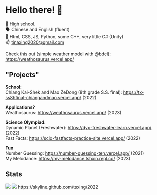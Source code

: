 # Hello there! 👋


🔭 High school. <br>
🗣️ Chinese and English (fluent) <br>
🧩 Html, CSS, JS, Python, some C++, very little C# (Unity)<br>
📫 tinaxing2020@gmail.com <br>

Check this out (simple weather model with @bdcl): https://weathosaurus.vercel.app/

## "Projects" <br>
**School:** <br>
Chiang Kai-Shek and Mao ZeDong (8th grade S.S. final): https://tx-ss8hfinal-chiangandmao.vercel.app/  (2022) <br>

**Applications?** <br>
Weathosaurus: https://weathosaurus.vercel.app/ (2023) <br>

**Science Olympiad:** <br>
Dynamic Planet (Freshwater): https://dyp-freshwater-learn.vercel.app/  (2022) <br>
Fast Facts: https://scio-fastfacts-practice-site.vercel.app/ (2022) <br>

**Fun** <br>
Number Guessing: https://number-guessing-ten.vercel.app/ (2021) <br>
My Melodance: https://my-melodance.tshxin.repl.co/  (2023) <br>


## Stats
<img src="https://github-readme-stats.vercel.app/api?username=tsxing">
<img src="https://github-readme-stats.vercel.app/api/top-langs/?username=tsxing">
https://skyline.github.com/tsxing/2022

